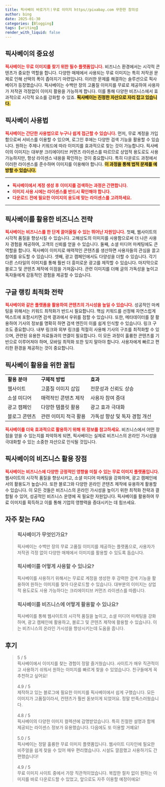 ```yaml
---
title: 픽사베이 바로가기ㅣ무료 이미지 https//pixabay.com 무한한 창의성
author: bing
date: 2025-01-30
categories: [Blogging]
tags: [writing]
render_with_liquid: false
---
```



<h2 id='픽사베이_중요성'>픽사베이의 중요성</h2>

<p><b><span style="color: #ee2323;">픽사베이는 무료 이미지를 찾기 위한 필수 플랫폼입니다.</span></b> 비즈니스 환경에서는 시각적 콘텐츠가 중요한 역할을 합니다. 다양한 매체에서 사용되는 무료 이미지는 특히 저작권 문제로 인해 선택의 폭이 좁아지기 마련입니다. 이러한 문제를 해결하는 솔루션으로 픽사베이가 등장했습니다. 픽사베이는 수백만 장의 고품질 이미지를 무료로 제공하여 사용자가 저작권 걱정없이 이미지 활용을 가능하게 합니다. 이를 통해 다양한 비즈니스에서 효과적으로 시각적 요소를 강화할 수 있죠. <b><span style="background-color: #ffe066;">픽사베이는 진정한 자산으로 자리 잡고 있습니다.</span></b></p>

<h2 id='픽사베이_사용법'>픽사베이 사용법</h2>

<p><b><span style="color: #ee2323;">픽사베이는 간단한 사용법으로 누구나 쉽게 접근할 수 있습니다.</span></b> 먼저, 무료 계정을 가입함으로써 서비스를 이용할 수 있으며, 로그인 후에는 다양한 검색 기능을 활용할 수 있습니다. 원하는 주제나 키워드에 따라 이미지를 효과적으로 찾는 것이 가능합니다. 픽사베이의 이미지는 대부분 크리에이티브 커먼즈 라이센스를 따르므로 상업적 용도로도 사용 가능하지만, 항상 라이센스 내용을 확인하는 것이 중요합니다. 특히 다운로드 과정에서 이러한 라이센스를 준수하며 이미지를 이용해야 합니다. <b><span style="background-color: #ffe066;">이 과정을 통해 법적 문제를 예방할 수 있습니다.</span></b></p>

<hr />

<ul>
    <li><b><span style="color: #ee2323;">픽사베이에서 계정 생성 후 이미지를 검색하는 과정은 간편합니다.</span></b></li>
    <li><b><span style="color: #ee2323;">이미지 사용 시에는 라이센스를 반드시 확인해야 합니다.</span></b></li>
    <li><b><span style="color: #ee2323;">다운로드 전에 필요한 이미지의 용도에 맞는 라이센스를 고려하세요.</span></b></li>
</ul>

<hr />

<h2 id='비즈니스_전략'>픽사베이를 활용한 비즈니스 전략</h2>

<p><b><span style="color: #ee2323;">픽사베이는 비즈니스를 한 단계 끌어올릴 수 있는 뛰어난 자원입니다.</span></b> 첫째, 웹사이트의 시각적 품질을 향상시킬 수 있습니다. 고해상도의 이미지를 사용함으로써 더 나은 사용자 경험을 제공하여, 고객의 신뢰를 얻을 수 있습니다. 둘째, 소셜 미디어 마케팅에도 큰 역할을 합니다. 픽사베이 이미지로 매력적인 콘텐츠를 생산하면 사용자들의 관심을 끌고 참여를 유도할 수 있습니다. 셋째, 광고 캠페인에서도 다양성을 더할 수 있습니다. 각기 다른 스타일의 이미지를 통해 훨씬 더 흥미로운 광고를 제작할 수 있습니다. 마지막으로 블로그 및 콘텐츠 제작에 이점을 가져옵니다. 관련 이미지를 더해 글의 가독성을 높이고 독자들에게 감동적인 경험을 제공할 수 있습니다.</p>

<h2 id='최적화_전략'>구글 랭킹 최적화 전략</h2>

<p><b><span style="color: #ee2323;">픽사베이와 같은 플랫폼을 활용하여 콘텐츠의 가시성을 높일 수 있습니다.</span></b> 성공적인 마케팅을 위해서는 키워드 최적화가 반드시 필요합니다. 핵심 키워드를 선정해 자연스럽게 텍스트에 포함시키면 검색 결과에서 우위를 점할 수 있습니다. 또한, 메타데이터를 잘 활용하여 기사의 정보를 명확히 하면 검색 엔진이 이를 쉽게 인식할 수 있습니다. 링크 구조도 중요합니다. 내부 링크와 외부 링크를 적절히 사용해 기사의 구조를 최적화할 수 있으며, 관련된 유용한 자료들과의 연결이 필요합니다. 이 모든 과정이 훌륭한 콘텐츠를 기반으로 이루어져야 하며, 모바일 최적화 또한 잊지 말아야 합니다. 사용자에게 빠르고 편리한 환경을 제공하는 것이 중요합니다.</p>

<h2 id='비즈니스_활용_팁'>픽사베이 활용을 위한 꿀팁</h2>

<table>
    <tr>
        <td><b>활용 분야</b></td>
        <td><b>구체적 방법</b></td>
        <td><b>효과</b></td>
    </tr>
    <tr>
        <td>웹사이트</td>
        <td>고품질 이미지 삽입</td>
        <td>전문성과 신뢰도 상승</td>
    </tr>
    <tr>
        <td>소셜 미디어</td>
        <td>매력적인 콘텐츠 제작</td>
        <td>사용자 참여 증대</td>
    </tr>
    <tr>
        <td>광고 캠페인</td>
        <td>다양한 템플릿 활용</td>
        <td>광고 효과 극대화</td>
    </tr>
    <tr>
        <td>블로그 콘텐츠</td>
        <td>관련 이미지 적극 활용</td>
        <td>가독성 향상 및 독자 경험 개선</td>
    </tr>
</table>

<p><b><span style="color: #ee2323;">픽사베이를 더욱 효과적으로 활용하기 위해 위 정보를 참고하세요.</span></b> 비즈니스에서 어떤 장점을 얻을 수 있는지를 파악하게 되면, 픽사베이는 실제로 비즈니스의 온라인 가시성을 극대화할 수 있는 소중한 자산으로 인식될 것입니다.</p>

<h2 id='마무리'>픽사베이의 비즈니스 활용 장점</h2>

<p><b><span style="color: #ee2323;">픽사베이는 비즈니스에 다양한 긍정적인 영향을 미칠 수 있는 무료 이미지 플랫폼입니다.</span></b> 웹사이트의 시각적 품질을 향상시키고, 소셜 미디어 마케팅을 강화하며, 광고 캠페인에서의 활용도가 높습니다. 또한 블로그와 다양한 온라인 콘텐츠 제작에 유용하게 활용할 수 있습니다. 이 모든 것들은 비즈니스의 온라인 가시성을 높이기 위한 최적화 전략과 결합될 수 있어, 성공적인 비즈니스 운영에 꼭 필요한 자원입니다. 픽사베이를 활용하여 무료 이미지를 획득하고 이를 통해 기업의 영향력을 증대시키는 데 힘쓰세요.</p>


<h2 id='자주_찾는_FAQ'>자주 찾는 FAQ</h2>
<div itemscope="" itemtype="https://schema.org/FAQPage"> 
<blockquote> 
<div itemscope="" itemprop="mainEntity" itemtype="https://schema.org/Question"> 
<h3 itemprop="name">픽사베이가 무엇인가요?</h3> 
<div itemscope="" itemprop="acceptedAnswer" itemtype="https://schema.org/Answer"> 
<span itemprop="text"> 
<p>픽사베이는 수백만 장의 무료 고품질 이미지를 제공하는 플랫폼으로, 사용자가 저작권 걱정 없이 다양한 매체에서 이미지를 활용할 수 있도록 돕습니다.</p> 
</span> 
</div> 
</div> 

<div itemscope="" itemprop="mainEntity" itemtype="https://schema.org/Question"> 
<h3 itemprop="name">픽사베이를 어떻게 사용할 수 있나요?</h3> 
<div itemscope="" itemprop="acceptedAnswer" itemtype="https://schema.org/Answer"> 
<span itemprop="text"> 
<p>픽사베이를 사용하기 위해서는 무료로 계정을 생성한 후 강력한 검색 기능을 활용하여 원하는 이미지를 찾아 다운로드할 수 있습니다. 대부분의 이미지는 상업적 용도로도 사용 가능하다는 크리에이티브 커먼즈 라이센스를 따릅니다.</p> 
</span> 
</div> 
</div> 

<div itemscope="" itemprop="mainEntity" itemtype="https://schema.org/Question"> 
<h3 itemprop="name">픽사베이를 비즈니스에 어떻게 활용할 수 있나요?</h3> 
<div itemscope="" itemprop="acceptedAnswer" itemtype="https://schema.org/Answer"> 
<span itemprop="text"> 
<p>픽사베이를 통해 웹사이트의 시각적 품질을 높이고, 소셜 미디어 마케팅을 강화하며, 광고 캠페인에 활용하고, 블로그 및 콘텐츠 제작에 활용할 수 있습니다. 이는 비즈니스의 온라인 가시성을 향상시키는데 도움을 줍니다.</p> 
</span> 
</div> 
</div> 

</blockquote> 
</div>
<h2 id='후기'>후기</h2>
<div itemscope itemtype="https://schema.org/Product">
  <blockquote>
  <div itemprop="review" itemscope itemtype="https://schema.org/Review">
      <div itemprop="reviewRating" itemscope itemtype="https://schema.org/Rating"> <span itemprop="ratingValue">5</span> / <span itemprop="bestRating">5</span> </div>
      <span itemprop="reviewBody">픽사베이에서 이미지를 찾는 경험이 정말 즐거웠습니다. 사이트가 매우 직관적이고 사용하기 쉬워서 원하는 이미지를 빠르게 찾을 수 있었습니다. 친구들에게 꼭 추천하고 싶어요!</span>
  </div>
  <br>
  <div itemprop="review" itemscope itemtype="https://schema.org/Review">
      <div itemprop="reviewRating" itemscope itemtype="https://schema.org/Rating"> <span itemprop="ratingValue">4.9</span> / <span itemprop="bestRating">5</span> </div>
      <span itemprop="reviewBody">제작하고 있는 블로그에 필요한 이미지를 픽사베이에서 쉽게 구했습니다. 모든 이미지가 고품질이라서, 컨텐츠가 훨씬 돋보이게 되었어요. 정말 만족스러웠습니다.</span>
  </div>
  <br>
  <div itemprop="review" itemscope itemtype="https://schema.org/Review">
      <div itemprop="reviewRating" itemscope itemtype="https://schema.org/Rating"> <span itemprop="ratingValue">4.8</span> / <span itemprop="bestRating">5</span> </div>
      <span itemprop="reviewBody">픽사베이의 다양한 이미지 컬렉션에 감명받았습니다. 특히 친절한 설명과 함께 제공되는 라이센스 정보가 유용했습니다. 다음에도 또 이용할 거예요!</span>
  </div>
  <br>
  <div itemprop="review" itemscope itemtype="https://schema.org/Review">
      <div itemprop="reviewRating" itemscope itemtype="https://schema.org/Rating"> <span itemprop="ratingValue">5.0</span> / <span itemprop="bestRating">5</span> </div>
      <span itemprop="reviewBody">픽사베이는 정말 훌륭한 무료 이미지 플랫폼입니다. 웹사이트 디자인에 필요한 비주얼을 쉽게 찾을 수 있어 매우 편리했습니다. 시설도 깔끔했고 사용하기도 간편했습니다!</span>
  </div>
  <br>
  <div itemprop="review" itemscope itemtype="https://schema.org/Review">
      <div itemprop="reviewRating" itemscope itemtype="https://schema.org/Rating"> <span itemprop="ratingValue">4.9</span> / <span itemprop="bestRating">5</span> </div>
      <span itemprop="reviewBody">무료 이미지 사이트 중에서 가장 직관적이었습니다. 복잡한 절차 없이 원하는 이미지를 바로 다운로드할 수 있었고, 앞으로도 자주 이용할 예정이에요!</span>
  </div>
  </blockquote>
</div>
